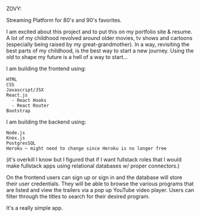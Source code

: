 ZOVY:

Streaming Platform for 80's and 90's favorites.

I am excited about this project and to put this on my portfolio site & resume. A lot of my childhood revolved around older movies, tv shows and cartoons (especially being raised by my great-grandmother). In a way, revisiting the best parts of my childhood, is the best way to start a new journey. Using the old to shape my future is a hell of a way to start...


I am building the frontend using:
    
    HTML
    CSS
    Javascript/JSX
    React.js
      - React Hooks
      - React Router
    Bootstrap
   
I am building the backend using:

    Node.js
    Knex.js
    PostgresSQL
    Heroku ~ might need to change since Heroku is no longer free
    
(it's overkill I know but I figured that if I want fullstack roles that I would make fullstack apps using relational databases w/ proper connectors.)
    
    
On the frontend users can sign up or sign in and the database will store their user credentials. They will be able to browse the various programs that are listed and view the trailers via a pop up YouTube video player. Users can filter through the titles to search for their desired program.

It's a really simple app. 
   
